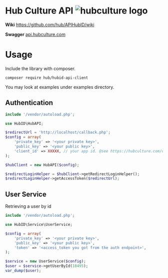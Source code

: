 # Hub Culture API ![hubculture logo](https://hubculture.com/images/logo-hub-clear.png)

**Wiki** https://github.com/hub/APIHubID/wiki

**Swagger** [api.hubculture.com](https://api.hubculture.com/)

# Usage

Include the library with composer.

```
composer require hub/hubid-api-client
```

You may look at examples under examples directory.

## Authentication

```php
include '/vendor/autoload.php';

use HubID\HubAPI;

$redirectUrl = 'http://localhost/callback.php';
$config = array(
    'private_key' => '<your private key>',
    'public_key' => '<your public key>',
    'client_id' => XXXXX, // your app id. @see https://hubculture.com/developer/home
);

$hubClient = new HubAPI($config);

$redirectLoginHelper = $hubClient->getRedirectLoginHelper();
$redirectLoginHelper->getAccessToken($redirectUrl);
```

## User Service
Retrieving a user by id

```php
include '/vendor/autoload.php';

use HubID\Service\UserService;

$config = array(
    'private_key' => '<your private key>',
    'public_key' => '<your public key>',
    'token' => '<access_token you got from the auth endpoint>',
);

$service = new UserService($config);
$user = $service->getUserById(18495);
var_dump($user);
```

